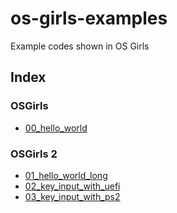 # os-girls-examples
Example codes shown in OS Girls

## Index
### OSGirls
- [00_hello_world](./00_hello_world)

### OSGirls 2
- [01_hello_world_long](./01_hello_world_long)
- [02_key_input_with_uefi](./02_key_input_with_uefi)
- [03_key_input_with_ps2](./03_key_input_with_ps2)
